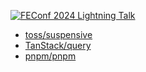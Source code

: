 [![FEConf 2024 Lightning Talk](https://img.shields.io/badge/FEConf%202024%20Lightning%20Talk-%EC%98%A4%ED%94%88%EC%86%8C%EC%8A%A4%20%EA%B8%B0%EC%97%AC%2C%20%EC%96%B4%EB%A0%B5%EC%A7%80%20%EC%95%8A%EC%95%84%EC%9A%94!-8A2BE2?style=social&labelColor=8A2BE2)](https://drive.google.com/file/d/1qcXOaFodRQBR9pa_nBcdIeKVdEZACQNx/view)

- [toss/suspensive](https://github.com/toss/suspensive/issues?q=involves%3Agwansikk)
- [TanStack/query](https://github.com/TanStack/query/issues?q=involves%3Agwansikk)
- [pnpm/pnpm](https://github.com/pnpm/pnpm/issues?q=involves%3Agwansikk)
